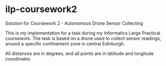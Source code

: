 # ilp-coursework2
Solution for Coursework 2 - Autonomous Drone Sensor Collecting

This is my implementation for a task during my Informatics Large Practical coursework. The task is based on a drone used to collect sensor readings, 
around a specific confinement zone in central Edinburgh.

All distances are in degrees, and all points are in latitiude and longitude coordinates.
